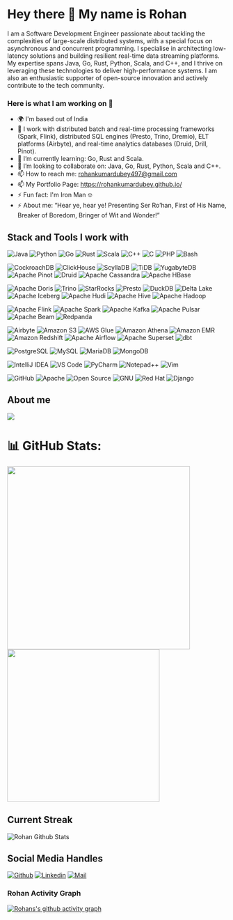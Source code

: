 Hey there 👋 My name is Rohan 
=============================
I am a Software Development Engineer passionate about tackling the complexities of large-scale distributed systems, with a special focus on asynchronous and concurrent programming. I specialise in architecting low-latency solutions and building resilient real-time data streaming platforms. My expertise spans Java, Go, Rust, Python, Scala, and C++, and I thrive on leveraging these technologies to deliver high-performance systems. I am also an enthusiastic supporter of open-source innovation and actively contribute to the tech community.

### Here is what I am working on 👋
- 🌍 I'm based out of India
- 🔭 I work with distributed batch and real-time processing frameworks (Spark, Flink), distributed SQL engines (Presto, Trino, Dremio), ELT platforms (Airbyte), and real-time analytics databases (Druid, Drill, Pinot).
- 🌱 I’m currently learning: Go, Rust and Scala.
- 👯 I’m looking to collaborate on: Java, Go, Rust, Python, Scala and C++.
- 📫 How to reach me: rohankumardubey497@gmail.com
- 📫 My Portfolio Page: https://rohankumardubey.github.io/
- ⚡ Fun fact: I'm Iron Man ⎊
- ⚡ About me: “Hear ye, hear ye! Presenting Ser Ro’han, First of His Name, Breaker of Boredom, Bringer of Wit and Wonder!”


## Stack and Tools I work with 
![Java](https://img.shields.io/badge/Java-007396?style=flat-square&logo=openjdk&logoColor=white)
![Python](https://img.shields.io/badge/Python-3776AB?style=flat-square&logo=python&logoColor=white)
![Go](https://img.shields.io/badge/Go-00ADD8?style=flat-square&logo=go&logoColor=white)
![Rust](https://img.shields.io/badge/Rust-000000?style=flat-square&logo=rust&logoColor=white)
![Scala](https://img.shields.io/badge/Scala-DC322F?style=flat-square&logo=scala&logoColor=white)
![C++](https://img.shields.io/badge/C++-00599C?style=flat-square&logo=c%2B%2B&logoColor=white)
![C](https://img.shields.io/badge/C-00599C?style=flat-square&logo=c&logoColor=white)
![PHP](https://img.shields.io/badge/PHP-777BB4?style=flat-square&logo=php&logoColor=white)
![Bash](https://img.shields.io/badge/Bash-4EAA25?style=flat-square&logo=gnu-bash&logoColor=white)
<!-- Distributed SQL/NoSQL Databases -->
![CockroachDB](https://img.shields.io/badge/CockroachDB-6933FF?style=flat-square)
![ClickHouse](https://img.shields.io/badge/ClickHouse-FFCC00?style=flat-square)
![ScyllaDB](https://img.shields.io/badge/ScyllaDB-13C1AC?style=flat-square)
![TiDB](https://img.shields.io/badge/TiDB-EF1C26?style=flat-square)
![YugabyteDB](https://img.shields.io/badge/YugabyteDB-FF3C00?style=flat-square)
![Apache Pinot](https://img.shields.io/badge/Pinot-31A354?style=flat-square)
![Druid](https://img.shields.io/badge/Druid-1C2E52?style=flat-square)
![Apache Cassandra](https://img.shields.io/badge/Cassandra-1287B1?style=flat-square&logo=apachecassandra&logoColor=white)
![Apache HBase](https://img.shields.io/badge/HBase-0C4A6E?style=flat-square)
<!-- Data Warehousing and OLAP -->
![Apache Doris](https://img.shields.io/badge/Doris-2D9CDB?style=flat-square)
![Trino](https://img.shields.io/badge/Trino-20B6E7?style=flat-square)
![StarRocks](https://img.shields.io/badge/StarRocks-3987FF?style=flat-square)
![Presto](https://img.shields.io/badge/Presto-3085C3?style=flat-square)
![DuckDB](https://img.shields.io/badge/DuckDB-FFE866?style=flat-square)
![Delta Lake](https://img.shields.io/badge/Delta%20Lake-00B4F2?style=flat-square)
![Apache Iceberg](https://img.shields.io/badge/Iceberg-0277BD?style=flat-square)
![Apache Hudi](https://img.shields.io/badge/Hudi-5C2D91?style=flat-square)
![Apache Hive](https://img.shields.io/badge/Apache%20Hive-FFCA28?style=flat-square&logo=apachehive&logoColor=black)
![Apache Hadoop](https://img.shields.io/badge/Apache%20Hadoop-66CCFF?style=flat-square&logo=apachehadoop&logoColor=black)
<!-- Distributed Streaming/Batch Processing -->
![Apache Flink](https://img.shields.io/badge/Apache%20Flink-E6526F?style=flat-square&logo=apacheflink&logoColor=white)
![Apache Spark](https://img.shields.io/badge/Apache%20Spark-E25A1C?style=flat-square&logo=apachespark&logoColor=white)
![Apache Kafka](https://img.shields.io/badge/Apache%20Kafka-231F20?style=flat-square&logo=apachekafka&logoColor=white)
![Apache Pulsar](https://img.shields.io/badge/Apache%20Pulsar-188FFF?style=flat-square)
![Apache Beam](https://img.shields.io/badge/Apache%20Beam-F3BA1B?style=flat-square)
![Redpanda](https://img.shields.io/badge/Redpanda-F52A2A?style=flat-square)
<!-- Data Orchestration, Lakehouse, ML -->
![Airbyte](https://img.shields.io/badge/Airbyte-1E4DE8?style=flat-square)
![Amazon S3](https://img.shields.io/badge/S3-569A31?style=flat-square&logo=amazon-s3&logoColor=white)
![AWS Glue](https://img.shields.io/badge/AWS%20Glue-232F3E?style=flat-square&logo=amazonaws&logoColor=white)
![Amazon Athena](https://img.shields.io/badge/Athena-232F3E?style=flat-square&logo=amazonaws&logoColor=white)
![Amazon EMR](https://img.shields.io/badge/EMR-232F3E?style=flat-square&logo=amazonaws&logoColor=white)
![Amazon Redshift](https://img.shields.io/badge/Redshift-8C4FFF?style=flat-square&logo=amazon-redshift&logoColor=white)
![Apache Airflow](https://img.shields.io/badge/Airflow-017CEE?style=flat-square&logo=apacheairflow&logoColor=white)
![Apache Superset](https://img.shields.io/badge/Superset-27B5F7?style=flat-square)
![dbt](https://img.shields.io/badge/dbt-FF694B?style=flat-square)
<!-- Traditional DB -->
![PostgreSQL](https://img.shields.io/badge/PostgreSQL-4169E1?style=flat-square&logo=postgresql&logoColor=white)
![MySQL](https://img.shields.io/badge/MySQL-4479A1?style=flat-square&logo=mysql&logoColor=white)
![MariaDB](https://img.shields.io/badge/MariaDB-003545?style=flat-square&logo=mariadb&logoColor=white)
![MongoDB](https://img.shields.io/badge/MongoDB-47A248?style=flat-square&logo=mongodb&logoColor=white)
<!-- Editors -->
![IntelliJ IDEA](https://img.shields.io/badge/IntelliJ%20IDEA-000000?style=flat-square&logo=intellijidea&logoColor=white)
![VS Code](https://img.shields.io/badge/VS%20Code-007ACC?style=flat-square&logo=visualstudiocode&logoColor=white)
![PyCharm](https://img.shields.io/badge/PyCharm-000000?style=flat-square&logo=pycharm&logoColor=white)
![Notepad++](https://img.shields.io/badge/Notepad++-90E59A?style=flat-square&logo=notepadplusplus&logoColor=black)
![Vim](https://img.shields.io/badge/Vim-019733?style=flat-square&logo=vim&logoColor=white)
<!-- MISC -->
![GitHub](https://img.shields.io/badge/GitHub-181717?style=flat-square&logo=github&logoColor=white)
![Apache](https://img.shields.io/badge/Apache-D22128?style=flat-square&logo=apache&logoColor=white)
![Open Source](https://img.shields.io/badge/Open_Source-3DA639?style=flat-square&logo=opensourceinitiative&logoColor=white)
![GNU](https://img.shields.io/badge/GNU-A42E2B?style=flat-square&logo=gnu&logoColor=white)
![Red Hat](https://img.shields.io/badge/Red_Hat-EE0000?style=flat-square&logo=redhat&logoColor=white)
![Django](https://img.shields.io/badge/Django-092E20?style=flat-square&logo=django&logoColor=white)

## About me
<p>
  <img src="https://github-profile-summary-cards.vercel.app/api/cards/profile-details?username=rohankumardubey" />
  <br/>
</p>

# 📊 GitHub Stats:
<p>
  <img align="center" src="https://github-readme-stats.vercel.app/api?username=rohankumardubey&count_private=true&theme=buefy&show_icons=true&include_all_commits=true&show=prs_merged,prs_merged_percentage" width="420"/> 
  <img align="center" src="https://github-readme-stats.vercel.app/api/top-langs/?username=rohankumardubey&layout=compact&theme=buefy&hide_border=true&langs_count=8" width="350"/> 
</p>

## Current Streak
<p>
<img align="center" src="https://streak-stats.demolab.com/?user=rohankumardubey" alt="Rohan Github Stats" /></a>
</p>

## Social Media Handles
[![Github](https://img.shields.io/github/followers/rohankumardubey?label=Follow&style=social)](https://github.com/rohankumardubey)
[![Linkedin](https://img.shields.io/badge/-Rohan%20Kumar%20Dubey-blue?style=flat-square&logo=linkedin&logoColor=white&link=)](https://www.linkedin.com/in/rohan-kumar-dubey-3a9a31156/)
[![Mail](https://img.shields.io/badge/-rohankumardubey497@gmail.com-gray?style=flat-square&logo=gmail&logoColor=red&link=)](mailto:rohankumardubey497@gmail.com)



### Rohan Activity Graph
[![Rohans's github activity graph](https://github-readme-activity-graph.vercel.app/graph?username=rohankumardubey&theme=github-compact&bg_color=000000&color=00FF00&line=ff0000&point=FFFF00&area=true&hide_border=true)](https://github.com/rohankumardubey/github-readme-activity-graph)

